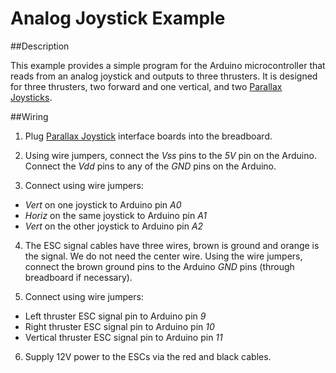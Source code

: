 Analog Joystick Example
=======================

##Description

This example provides a simple program for the Arduino microcontroller that reads from an analog joystick and outputs to three thrusters. It is designed for three thrusters, two forward and one vertical, and two [Parallax Joysticks](http://www.parallax.com/product/27808).

##Wiring

1. Plug [Parallax Joystick](http://www.parallax.com/product/27808) interface boards into the breadboard.

2. Using wire jumpers, connect the *Vss* pins to the *5V* pin on the Arduino. Connect the *Vdd* pins to any of the *GND* pins on the Arduino.

3. Connect using wire jumpers:

  * *Vert* on one joystick to Arduino pin *A0*
  * *Horiz* on the same joystick to Arduino pin *A1*
  * *Vert* on the other joystick to Arduino pin *A2*

4. The ESC signal cables have three wires, brown is ground and orange is the signal. We do not need the center wire. Using the wire jumpers, connect the brown ground pins to the Arduino *GND* pins (through breadboard if necessary).

5. Connect using wire jumpers:

  * Left thruster ESC signal pin to Arduino pin *9*
  * Right thruster ESC signal pin to Arduino pin *10*
  * Vertical thruster ESC signal pin to Arduino pin *11*

6. Supply 12V power to the ESCs via the red and black cables.
